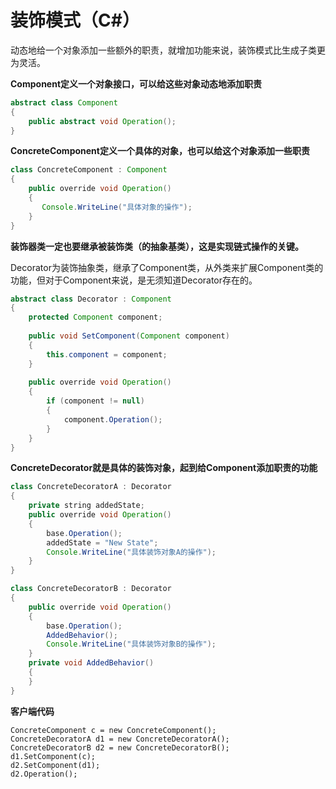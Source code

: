 # 装饰模式（C#）

动态地给一个对象添加一些额外的职责，就增加功能来说，装饰模式比生成子类更为灵活。

**Component定义一个对象接口，可以给这些对象动态地添加职责**

```java
abstract class Component
{
    public abstract void Operation();
}
```
**ConcreteComponent定义一个具体的对象，也可以给这个对象添加一些职责**

```java
class ConcreteComponent : Component
{
    public override void Operation()
    {
       Console.WriteLine("具体对象的操作");
    }
}
```
**装饰器类一定也要继承被装饰类（的抽象基类），这是实现链式操作的关键。**

Decorator为装饰抽象类，继承了Component类，从外类来扩展Component类的功能，但对于Component来说，是无须知道Decorator存在的。

```java
abstract class Decorator : Component
{
    protected Component component;
  
    public void SetComponent(Component component)
    {
        this.component = component;
    }
  
    public override void Operation()
    {
        if (component != null)
        {
            component.Operation();
        }
    }
}
```
**ConcreteDecorator就是具体的装饰对象，起到给Component添加职责的功能**

```java
class ConcreteDecoratorA : Decorator
{
    private string addedState;
    public override void Operation()
    {
        base.Operation();
        addedState = "New State";
        Console.WriteLine("具体装饰对象A的操作");
    }
}

class ConcreteDecoratorB : Decorator
{
    public override void Operation()
    {
        base.Operation();
        AddedBehavior();
        Console.WriteLine("具体装饰对象B的操作");
    }
    private void AddedBehavior()
    {
    }
}
```
**客户端代码**

```
ConcreteComponent c = new ConcreteComponent();
ConcreteDecoratorA d1 = new ConcreteDecoratorA();
ConcreteDecoratorB d2 = new ConcreteDecoratorB();
d1.SetComponent(c);
d2.SetComponent(d1);
d2.Operation();
```